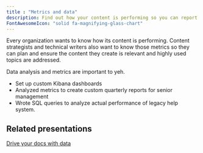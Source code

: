 ```yaml
---
title : "Metrics and data"
description: Find out how your content is performing so you can report and improve.
FontAwesomeIcon: "solid fa-magnifying-glass-chart"
---
```


Every organization wants to know how its content is performing. Content strategists and technical writers also want to know those metrics so they can plan and ensure the content they create is relevant and highly used topics are addressed.

Data analysis and metrics are important to yeh.

- Set up custom Kibana dashboards
- Analyzed metrics to create custom quarterly reports for senior management
- Wrote SQL queries to analyze actual performance of legacy help system.

## Related presentations

[Drive your docs with data](https://www.slideshare.net/slideshow/data-driven-content-march-2018-stc-idl-sig/90840245)
